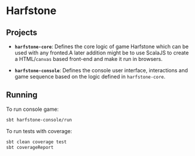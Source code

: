 # Harfstone

## Projects

- **`harfstone-core`**: Defines the core logic of game Harfstone which can be used with any fronted.A later addition might be to use ScalaJS to create a HTML/`canvas` based front-end and make it run in browsers.

- **`harfstone-console`**: Defines the console user interface, interactions and game sequence based on the logic defined in `harfstone-core`.

## Running

To run console game: 
```bash
sbt harfstone-console/run
```

To run tests with coverage:
```bash
sbt clean coverage test
sbt coverageReport
```